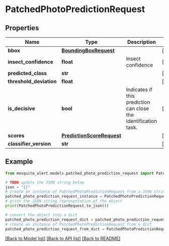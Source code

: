 # PatchedPhotoPredictionRequest


## Properties

Name | Type | Description | Notes
------------ | ------------- | ------------- | -------------
**bbox** | [**BoundingBoxRequest**](BoundingBoxRequest.md) |  | [optional] 
**insect_confidence** | **float** | Insect confidence | [optional] 
**predicted_class** | **str** |  | [optional] 
**threshold_deviation** | **float** |  | [optional] 
**is_decisive** | **bool** | Indicates if this prediction can close the identification task. | [optional] 
**scores** | [**PredictionScoreRequest**](PredictionScoreRequest.md) |  | [optional] 
**classifier_version** | **str** |  | [optional] 

## Example

```python
from mosquito_alert.models.patched_photo_prediction_request import PatchedPhotoPredictionRequest

# TODO update the JSON string below
json = "{}"
# create an instance of PatchedPhotoPredictionRequest from a JSON string
patched_photo_prediction_request_instance = PatchedPhotoPredictionRequest.from_json(json)
# print the JSON string representation of the object
print(PatchedPhotoPredictionRequest.to_json())

# convert the object into a dict
patched_photo_prediction_request_dict = patched_photo_prediction_request_instance.to_dict()
# create an instance of PatchedPhotoPredictionRequest from a dict
patched_photo_prediction_request_from_dict = PatchedPhotoPredictionRequest.from_dict(patched_photo_prediction_request_dict)
```
[[Back to Model list]](../README.md#documentation-for-models) [[Back to API list]](../README.md#documentation-for-api-endpoints) [[Back to README]](../README.md)


